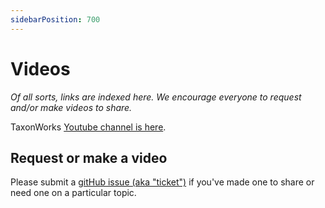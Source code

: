 ```yaml
---
sidebarPosition: 700
---
```


# Videos
_Of all sorts, links are indexed here. We encourage everyone to request and/or make videos to share._

TaxonWorks [Youtube channel is here](https://www.youtube.com/channel/UCKNr7QYwvVFcRfQAcMEAhLw).

## Request or make a video
Please submit a [gitHub issue (aka "ticket")](https://github.com/SpeciesFileGroup/taxonworks_doc/issues) if you've made one to share or need one on a particular topic.
